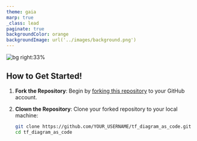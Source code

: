 ```yaml
---
theme: gaia
marp: true
_class: lead
paginate: true
backgroundColor: orange
backgroundImage: url('../images/background.png')
---
```


![bg right:33%](https://c4.wallpaperflare.com/wallpaper/304/870/385/technology-git-github-hd-wallpaper-preview.jpg)

## How to Get Started!

1.  **Fork the Repository**: Begin by [forking this repository](https://github.com/AJLab-GH/tf_diagram_as_code/fork) to your GitHub account.
  
2. **Clown the Repository**: Clone your forked repository to your local machine:

     ```bash
     git clone https://github.com/YOUR_USERNAME/tf_diagram_as_code.git
     cd tf_diagram_as_code
     ```